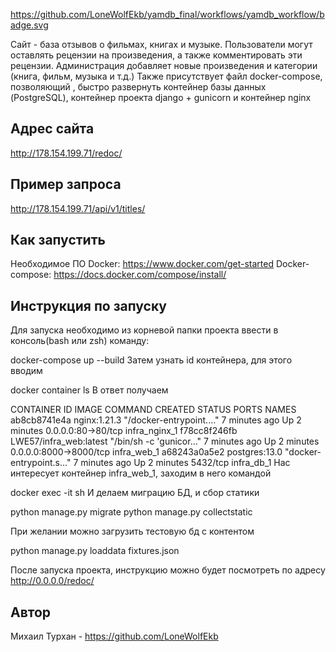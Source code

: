 https://github.com/LoneWolfEkb/yamdb_final/workflows/yamdb_workflow/badge.svg

Сайт - база отзывов о фильмах, книгах и музыке. Пользователи могут оставлять рецензии на произведения, а также комментировать эти рецензии. Администрация добавляет новые произведения и категории (книга, фильм, музыка и т.д.) Также присутствует файл docker-compose, позволяющий , быстро развернуть контейнер базы данных (PostgreSQL), контейнер проекта django + gunicorn и контейнер nginx

Адрес сайта
---------------
http://178.154.199.71/redoc/

Пример запроса
---------------
http://178.154.199.71/api/v1/titles/

Как запустить
---------------
Необходимое ПО
Docker: https://www.docker.com/get-started
Docker-compose: https://docs.docker.com/compose/install/

Инструкция по запуску
---------------
Для запуска необходимо из корневой папки проекта ввести в консоль(bash или zsh) команду:

docker-compose up --build
Затем узнать id контейнера, для этого вводим

docker container ls
В ответ получаем

CONTAINER ID   IMAGE                     COMMAND                  CREATED         STATUS         PORTS                    NAMES
ab8cb8741e4a   nginx:1.21.3              "/docker-entrypoint.…"   7 minutes ago   Up 2 minutes   0.0.0.0:80->80/tcp       infra_nginx_1
f78cc8f246fb   LWE57/infra_web:latest   "/bin/sh -c 'gunicor…"   7 minutes ago   Up 2 minutes   0.0.0.0:8000->8000/tcp   infra_web_1
a68243a0a5e2   postgres:13.0             "docker-entrypoint.s…"   7 minutes ago   Up 2 minutes   5432/tcp                 infra_db_1
Нас интересует контейнер infra_web_1, заходим в него командой

docker exec -it <CONTAINER ID> sh
И делаем миграцию БД, и сбор статики

python manage.py migrate
python manage.py collectstatic

При желании можно загрузить тестовую бд с контентом

python manage.py loaddata fixtures.json

После запуска проекта, инструкцию можно будет посмотреть по адресу http://0.0.0.0/redoc/

Автор
---------------
Михаил Турхан - https://github.com/LoneWolfEkb

